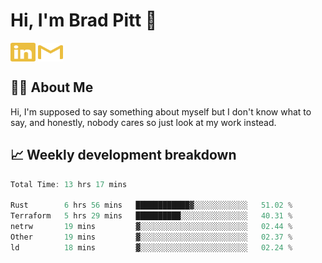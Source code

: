 # Hi, I'm Brad Pitt 👋


<a href="https://www.linkedin.com/in/mathias-mauraisin/" target="blank"><img align="center" src="./icons/linkedin.svg" alt="https://www.linkedin.com/in/mathias-mauraisin/" height="30" width="40" /></a>
<a href="mailto:mathias.mauraisin.pro@gmail.com" target="blank"><img align="center" src="./icons/gmail.svg" alt="redrew" height="30" width="40" /></a>




<!-- ![snap](images/Snap_dark.png?raw=true) -->
<!-- ![snap](images/Snap_dark_bg.png?raw=true) -->


<!-- [![My Skills](https://skillicons.dev/icons?i=c,cpp,html,css,js,ts,)](https://skillicons.dev) -->

## 🙋‍♂️&nbsp;About Me

Hi, I'm supposed to say something about myself but I don't know what to say, and honestly, nobody cares so just look at my work instead.

## 📈&nbsp;Weekly development breakdown

<!-- [![mamaurai's 42 stats](https://badge42.vercel.app/api/v2/cl1l4qz93000609l4yixitcl4/stats?cursusId=21&coalitionId=45)](https://github.com/JaeSeoKim/badge42) -->





<!--START_SECTION:waka-->

```rust
Total Time: 13 hrs 17 mins

Rust        6 hrs 56 mins   ████████████▓░░░░░░░░░░░░   51.02 %
Terraform   5 hrs 29 mins   ██████████░░░░░░░░░░░░░░░   40.31 %
netrw       19 mins         ▓░░░░░░░░░░░░░░░░░░░░░░░░   02.44 %
Other       19 mins         ▓░░░░░░░░░░░░░░░░░░░░░░░░   02.37 %
ld          18 mins         ▓░░░░░░░░░░░░░░░░░░░░░░░░   02.24 %
```

<!--END_SECTION:waka-->



